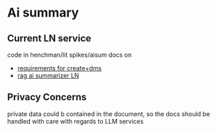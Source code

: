 # Ai summary

## Current LN service
code in henchman/lit spikes/aisum
docs on 
- [requirements for create+dms](https://confluence.lexisnexis.dev/display/HEN/Ai+Summary)
- [rag ai summarizer LN](https://confluence.lexisnexis.dev/pages/viewpage.action?spaceKey=CHAT&title=RAG+Summarization+API)

## Privacy Concerns
private data could b contained in the document, so the docs should be handled with care with regards to LLM services 

